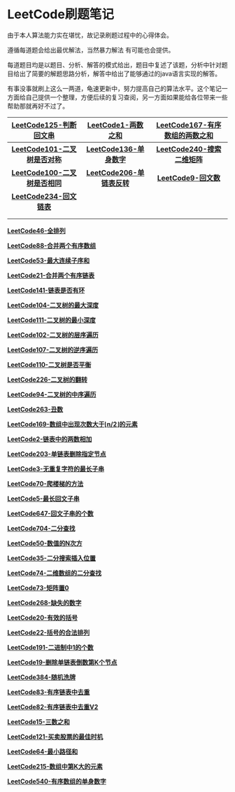 # LeetCode刷题笔记

由于本人算法能力实在堪忧，故记录刷题过程中的心得体会。

遵循每道题会给出最优解法，当然暴力解法 有可能也会提供。

每道题目均是以题目、分析、解答的模式给出，题目中复述了该题，分析中针对题目给出了简要的解题思路分析，解答中给出了能够通过的java语言实现的解答。

有事没事就刷上这么一两道，龟速更新中，努力提高自己的算法水平。这个笔记一方面给自己提供一个整理，方便后续的复习查阅，另一方面如果能给各位带来一些帮助那就再好不过了。


| [**LeetCode125-判断回文串**](https://github.com/isbing/leetcode/blob/master/problems/LeetCode125.md) | [**LeetCode1-两数之和**](https://github.com/isbing/leetcode/blob/master/problems/LeetCode1.md) | [**LeetCode167-有序数组的两数之和**](https://github.com/isbing/leetcode/blob/master/problems/LeetCode167.md) |
| :----: | :----: | :----: |
| [**LeetCode101-二叉树是否对称**](https://github.com/isbing/leetcode/blob/master/problems/LeetCode101.md) | [**LeetCode136-单身数字**](https://github.com/isbing/leetcode/blob/master/problems/LeetCode136.md) | [**LeetCode240-搜索二维矩阵**](https://github.com/isbing/leetcode/blob/master/problems/LeetCode240.md) |
| [**LeetCode100-二叉树是否相同**](https://github.com/isbing/leetcode/blob/master/problems/LeetCode100.md) | [**LeetCode206-单链表反转**](https://github.com/isbing/leetcode/blob/master/problems/LeetCode206.md) | [**LeetCode9-回文数**](https://github.com/isbing/leetcode/blob/master/problems/LeetCode9.md) |
| [**LeetCode234-回文链表**](https://github.com/isbing/leetcode/blob/master/problems/LeetCode234.md) |  |  |
|  |  |  |
|  |  |  |







[**LeetCode46-全排列**](https://github.com/isbing/leetcode/blob/master/problems/LeetCode46.md)





[**LeetCode88-合并两个有序数组**](https://github.com/isbing/leetcode/blob/master/problems/LeetCode88.md)

[**LeetCode53-最大连续子序和**](https://github.com/isbing/leetcode/blob/master/problems/LeetCode53.md)

[**LeetCode21-合并两个有序链表**](https://github.com/isbing/leetcode/blob/master/problems/LeetCode21.md)

[**LeetCode141-链表是否有环**](https://github.com/isbing/leetcode/blob/master/problems/LeetCode141.md)

[**LeetCode104-二叉树的最大深度**](https://github.com/isbing/leetcode/blob/master/problems/LeetCode104.md)

[**LeetCode111-二叉树的最小深度**](https://github.com/isbing/leetcode/blob/master/problems/LeetCode111.md)

[**LeetCode102-二叉树的层序遍历**](https://github.com/isbing/leetcode/blob/master/problems/LeetCode102.md)

[**LeetCode107-二叉树的逆序遍历**](https://github.com/isbing/leetcode/blob/master/problems/LeetCode107.md)

[**LeetCode110-二叉树是否平衡**](https://github.com/isbing/leetcode/blob/master/problems/LeetCode110.md)

[**LeetCode226-二叉树的翻转**](https://github.com/isbing/leetcode/blob/master/problems/LeetCode226.md)

[**LeetCode94-二叉树的中序遍历**](https://github.com/isbing/leetcode/blob/master/problems/LeetCode94.md)

[**LeetCode263-丑数**](https://github.com/isbing/leetcode/blob/master/problems/LeetCode263.md)

[**LeetCode169-数组中出现次数大于⌊n/2⌋的元素**](https://github.com/isbing/leetcode/blob/master/problems/LeetCode169.md)

[**LeetCode2-链表中的两数相加**](https://github.com/isbing/leetcode/blob/master/problems/LeetCode2.md)

[**LeetCode203-单链表删除指定节点**](https://github.com/isbing/leetcode/blob/master/problems/LeetCode203.md)

[**LeetCode3-无重复字符的最长子串**](https://github.com/isbing/leetcode/blob/master/problems/LeetCode3.md)

[**LeetCode70-爬楼梯的方法**](https://github.com/isbing/leetcode/blob/master/problems/LeetCode70.md)

[**LeetCode5-最长回文子串**](https://github.com/isbing/leetcode/blob/master/problems/LeetCode5.md)

[**LeetCode647-回文子串的个数**](https://github.com/isbing/leetcode/blob/master/problems/LeetCode647.md)

[**LeetCode704-二分查找**](https://github.com/isbing/leetcode/blob/master/problems/LeetCode704.md)

[**LeetCode50-数值的N次方**](https://github.com/isbing/leetcode/blob/master/problems/LeetCode50.md)

[**LeetCode35-二分搜索插入位置**](https://github.com/isbing/leetcode/blob/master/problems/LeetCode35.md)

[**LeetCode74-二维数组的二分查找**](https://github.com/isbing/leetcode/blob/master/problems/LeetCode74.md)

[**LeetCode73-矩阵置0**](https://github.com/isbing/leetcode/blob/master/problems/LeetCode73.md)

[**LeetCode268-缺失的数字**](https://github.com/isbing/leetcode/blob/master/problems/LeetCode268.md)

[**LeetCode20-有效的括号**](https://github.com/isbing/leetcode/blob/master/problems/LeetCode20.md)

[**LeetCode22-括号的合法排列**](https://github.com/isbing/leetcode/blob/master/problems/LeetCode22.md)

[**LeetCode191-二进制中1的个数**](https://github.com/isbing/leetcode/blob/master/problems/LeetCode191.md)

[**LeetCode19-删除单链表倒数第K个节点**](https://github.com/isbing/leetcode/blob/master/problems/LeetCode19.md)

[**LeetCode384-随机洗牌**](https://github.com/isbing/leetcode/blob/master/problems/LeetCode384.md)

[**LeetCode83-有序链表中去重**](https://github.com/isbing/leetcode/blob/master/problems/LeetCode83.md)

[**LeetCode82-有序链表中去重V2**](https://github.com/isbing/leetcode/blob/master/problems/LeetCode82.md)

[**LeetCode15-三数之和**](https://github.com/isbing/leetcode/blob/master/problems/LeetCode15.md)

[**LeetCode121-买卖股票的最佳时机**](https://github.com/isbing/leetcode/blob/master/problems/LeetCode121.md)

[**LeetCode64-最小路径和**](https://github.com/isbing/leetcode/blob/master/problems/LeetCode64.md)

[**LeetCode215-数组中第K大的元素**](https://github.com/isbing/leetcode/blob/master/problems/LeetCode215.md)

[**LeetCode540-有序数组的单身数字**](https://github.com/isbing/leetcode/blob/master/problems/LeetCode540.md)












